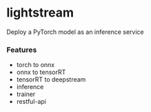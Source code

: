 # lightstream
Deploy a PyTorch model as an inference service
  
### Features
- torch to onnx
- onnx to tensorRT
- tensorRT to deepstream
- inference
- trainer
- restful-api
